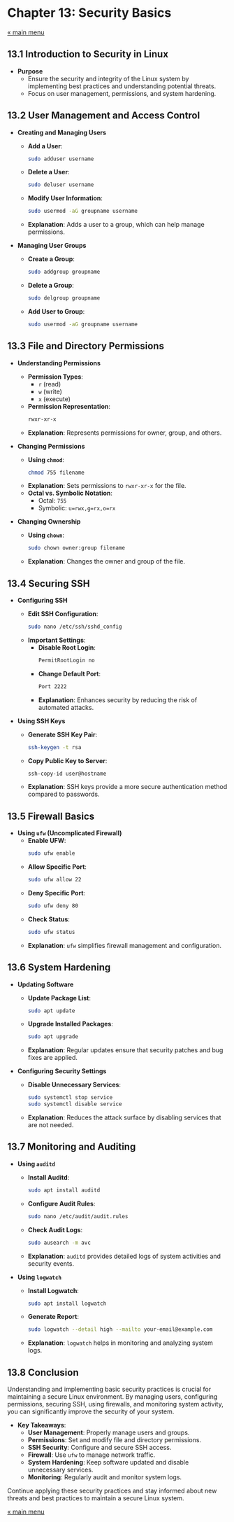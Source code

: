 # Chapter 13: Security Basics

<a href="README.md">&laquo; main menu</a>

## 13.1 Introduction to Security in Linux
- **Purpose**
  - Ensure the security and integrity of the Linux system by implementing best practices and understanding potential threats.
  - Focus on user management, permissions, and system hardening.

## 13.2 User Management and Access Control
- **Creating and Managing Users**
  - **Add a User**:
    ```bash
    sudo adduser username
    ```
  - **Delete a User**:
    ```bash
    sudo deluser username
    ```
  - **Modify User Information**:
    ```bash
    sudo usermod -aG groupname username
    ```
  - **Explanation**: Adds a user to a group, which can help manage permissions.

- **Managing User Groups**
  - **Create a Group**:
    ```bash
    sudo addgroup groupname
    ```
  - **Delete a Group**:
    ```bash
    sudo delgroup groupname
    ```
  - **Add User to Group**:
    ```bash
    sudo usermod -aG groupname username
    ```

## 13.3 File and Directory Permissions
- **Understanding Permissions**
  - **Permission Types**:
    - `r` (read)
    - `w` (write)
    - `x` (execute)
  - **Permission Representation**:
    ```bash
    rwxr-xr-x
    ```
  - **Explanation**: Represents permissions for owner, group, and others.

- **Changing Permissions**
  - **Using `chmod`**:
    ```bash
    chmod 755 filename
    ```
  - **Explanation**: Sets permissions to `rwxr-xr-x` for the file.
  - **Octal vs. Symbolic Notation**:
    - Octal: `755`
    - Symbolic: `u=rwx,g=rx,o=rx`

- **Changing Ownership**
  - **Using `chown`**:
    ```bash
    sudo chown owner:group filename
    ```
  - **Explanation**: Changes the owner and group of the file.

## 13.4 Securing SSH
- **Configuring SSH**
  - **Edit SSH Configuration**:
    ```bash
    sudo nano /etc/ssh/sshd_config
    ```
  - **Important Settings**:
    - **Disable Root Login**:
      ```bash
      PermitRootLogin no
      ```
    - **Change Default Port**:
      ```bash
      Port 2222
      ```
    - **Explanation**: Enhances security by reducing the risk of automated attacks.

- **Using SSH Keys**
  - **Generate SSH Key Pair**:
    ```bash
    ssh-keygen -t rsa
    ```
  - **Copy Public Key to Server**:
    ```bash
    ssh-copy-id user@hostname
    ```
  - **Explanation**: SSH keys provide a more secure authentication method compared to passwords.

## 13.5 Firewall Basics
- **Using `ufw` (Uncomplicated Firewall)**
  - **Enable UFW**:
    ```bash
    sudo ufw enable
    ```
  - **Allow Specific Port**:
    ```bash
    sudo ufw allow 22
    ```
  - **Deny Specific Port**:
    ```bash
    sudo ufw deny 80
    ```
  - **Check Status**:
    ```bash
    sudo ufw status
    ```
  - **Explanation**: `ufw` simplifies firewall management and configuration.

## 13.6 System Hardening
- **Updating Software**
  - **Update Package List**:
    ```bash
    sudo apt update
    ```
  - **Upgrade Installed Packages**:
    ```bash
    sudo apt upgrade
    ```
  - **Explanation**: Regular updates ensure that security patches and bug fixes are applied.

- **Configuring Security Settings**
  - **Disable Unnecessary Services**:
    ```bash
    sudo systemctl stop service
    sudo systemctl disable service
    ```
  - **Explanation**: Reduces the attack surface by disabling services that are not needed.

## 13.7 Monitoring and Auditing
- **Using `auditd`**
  - **Install Auditd**:
    ```bash
    sudo apt install auditd
    ```
  - **Configure Audit Rules**:
    ```bash
    sudo nano /etc/audit/audit.rules
    ```
  - **Check Audit Logs**:
    ```bash
    sudo ausearch -m avc
    ```
  - **Explanation**: `auditd` provides detailed logs of system activities and security events.

- **Using `logwatch`**
  - **Install Logwatch**:
    ```bash
    sudo apt install logwatch
    ```
  - **Generate Report**:
    ```bash
    sudo logwatch --detail high --mailto your-email@example.com
    ```
  - **Explanation**: `logwatch` helps in monitoring and analyzing system logs.

## 13.8 Conclusion
Understanding and implementing basic security practices is crucial for maintaining a secure Linux environment. By managing users, configuring permissions, securing SSH, using firewalls, and monitoring system activity, you can significantly improve the security of your system.

- **Key Takeaways**:
  - **User Management**: Properly manage users and groups.
  - **Permissions**: Set and modify file and directory permissions.
  - **SSH Security**: Configure and secure SSH access.
  - **Firewall**: Use `ufw` to manage network traffic.
  - **System Hardening**: Keep software updated and disable unnecessary services.
  - **Monitoring**: Regularly audit and monitor system logs.

Continue applying these security practices and stay informed about new threats and best practices to maintain a secure Linux system.

<a href="README.md">&laquo; main menu</a>